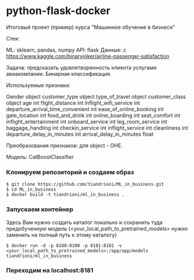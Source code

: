 # python-flask-docker
Итоговый проект (пример) курса "Машинное обучение в бизнесе"

Стек:

ML: sklearn, pandas, numpy
API: flask
Данные: с https://www.kaggle.com/binaryjoker/airline-passenger-satisfaction

Задача: предсказать удовлетворенность клиента услугами авиакомпании. Бинарная классификация.

Используемые признаки:

Gender                             object
customer_type                      object
type_of_travel                     object 
customer_class                     object
age                                int
flight_distance                    int
inflight_wifi_service              int
departure_arrival_time_convenient  int
ease_of_online_booking             int
gate_location                      int
food_and_drink                     int
online_boarding                    int
seat_comfort                       int
inflight_entertainment             int
onboard_service                    int
leg_room_service                   int
baggage_handling                   int
checkin_service                    int
inflight_service                   int
cleanliness                        int
departure_delay_in_minutes         int
arrival_delay_in_minutes           float

Преобразования признаков: для object - OHE.

Модель: CatBoostClassifier

### Клонируем репозиторий и создаем образ
```
$ git clone https://github.com/tiandrioni/ML_in_business.git
$ cd ML_in_business
$ docker build -t tiandrioni/ml_in_business .
```

### Запускаем контейнер

Здесь Вам нужно создать каталог локально и сохранить туда предобученную модель (<your_local_path_to_pretrained_models> нужно заменить на полный путь к этому каталогу)
```
$ docker run -d -p 8180:8180 -p 8181:8181 -v <your_local_path_to_pretrained_models>:/app/app/models tiandrioni/ml_in_business
```

### Переходим на localhost:8181
